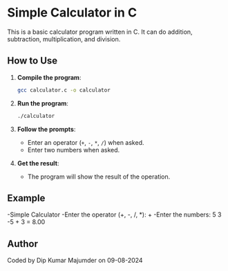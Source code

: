 # Simple Calculator in C

This is a basic calculator program written in C. It can do addition, subtraction, multiplication, and division.

## How to Use

1. **Compile the program**:
    ```bash
    gcc calculator.c -o calculator
    ```

2. **Run the program**:
    ```bash
    ./calculator
    ```

3. **Follow the prompts**:
   - Enter an operator (`+`, `-`, `*`, `/`) when asked.
   - Enter two numbers when asked.

4. **Get the result**:
   - The program will show the result of the operation.

## Example

-Simple Calculator
-Enter the operator (+, -, /, *): +
-Enter the numbers: 5 3
-5 + 3 = 8.00


## Author

Coded by Dip Kumar Majumder on 09-08-2024
